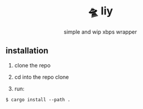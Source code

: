 <div align="center">
   <h1>🛸 liy</h1>
   <p>simple and wip xbps wrapper</p>
</div>

## installation

1. clone the repo

2. cd into the repo clone

3. run:

```sh-session
$ cargo install --path .
```
